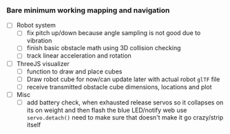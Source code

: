 ### Bare minimum working mapping and navigation
- [ ] Robot system
  - [ ] fix pitch up/down because angle sampling is not good due to vibration
  - [ ] finish basic obstacle math using 3D collision checking
  - [ ] track linear acceleration and rotation
- [ ] ThreeJS visualizer
  - [ ] function to draw and place cubes
  - [ ] Draw robot cube for now/can update later with actual robot `glTF` file
  - [ ] receive transmitted obstacle cube dimensions, locations and plot
- [ ] Misc
  - [ ] add battery check, when exhausted release servos so it collapses on its
        on weight and then flash the blue LED/notify web
        use `servo.detach()` need to make sure that doesn't make it go
        crazy/strip itself
